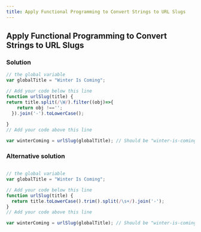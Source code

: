 ```yaml
---
title: Apply Functional Programming to Convert Strings to URL Slugs
---
```

## Apply Functional Programming to Convert Strings to URL Slugs

### Solution 

```javascript
// the global variable
var globalTitle = "Winter Is Coming";

// Add your code below this line
function urlSlug(title) {
return title.split(/\W/).filter((obj)=>{
    return obj !=='';
  }).join('-').toLowerCase();
  
}
// Add your code above this line

var winterComing = urlSlug(globalTitle); // Should be "winter-is-coming"
```

### Alternative solution

```javascript

// the global variable
var globalTitle = "Winter Is Coming";

// Add your code below this line
function urlSlug(title) {
  return title.toLowerCase().trim().split(/\s+/).join('-');
}
// Add your code above this line

var winterComing = urlSlug(globalTitle); // Should be "winter-is-coming"

```
